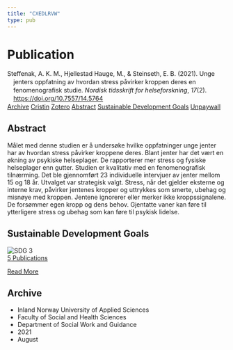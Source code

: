 ```yaml
---
title: "CXEDLRVW"
type: pub
---
```

<h1>Publication</h1>
<article id="csl-bib-container-CXEDLRVW" class="csl-bib-container">
  <div class="csl-bib-body" style="line-height: 1.35; padding-left: 1em; text-indent:-1em;">
  <div class="csl-entry">Steffenak, A. K. M., Hjellestad Hauge, M., &amp; Steinseth, E. B. (2021). Unge jenters oppfatning av hvordan stress p&#xE5;virker kroppen deres en fenomenografisk studie. <i>Nordisk tidsskrift for helseforskning</i>, <i>17</i>(2). <a href="https://doi.org/10.7557/14.5764">https://doi.org/10.7557/14.5764</a></div>
</div>
  <div class="csl-bib-buttons">
    <a href="#taxonomy-article-CXEDLRVW" class="csl-bib-button">Archive</a>
    <a href="https://app.cristin.no/results/show.jsf?id=1929230" alt="Cristin URL" class="csl-bib-button">Cristin</a>
    <a href="http://zotero.org/groups/5402882/items/CXEDLRVW" alt="Zotero URL" class="csl-bib-button">Zotero</a>
    <a href="#abstract-article-CXEDLRVW" class="csl-bib-button">Abstract</a>
    <a href="#sdg-article-CXEDLRVW" class="csl-bib-button">Sustainable Development Goals</a>
    <a href="https://septentrio.uit.no/index.php/helseforsk/article/download/5764/5798" class="csl-bib-button">Unpaywall</a>
  </div>
  <div id="csl-bib-meta-container-CXEDLRVW"></div>
</article>
<div id="csl-bib-meta-CXEDLRVW" class="csl-bib-meta">
  <article id="abstract-article-CXEDLRVW" class="abstract-article">
    <h1>Abstract</h1>
    Målet med denne studien er å undersøke hvilke oppfatninger unge jenter har av hvordan stress påvirker kroppene deres. Blant jenter har det vært en økning av psykiske helseplager. De rapporterer mer stress og fysiske helseplager enn gutter. Studien er kvalitativ med en fenomenografisk tilnærming. Det ble gjennomført 23 individuelle intervjuer av jenter mellom 15 og 18 år. Utvalget var strategisk valgt. Stress, når det gjelder eksterne og interne krav, påvirker jentenes kropper og uttrykkes som smerte, ubehag og misnøye med kroppen. Jentene ignorerer eller merker ikke kroppssignalene. De forsømmer egen kropp og dens behov. Gjentatte vaner kan føre til ytterligere stress og ubehag som kan føre til psykisk lidelse.
  </article>
  <article id="sdg-article-CXEDLRVW" class="sdg-article">
    <h1>Sustainable Development Goals</h1>
    <div class="sdg-container"><div id="sdg3" class="sdg"> <img src="{{< params subfolder >}}images/sdg/sdg03_en.png" class="image" alt="SDG 3"> <div class="sdg-overlay"> <a href="{{< params subfolder >}}en/archive/?sdg=3#archive" class="sdg-publication-count"><span>5</span> Publications</a> <p><a href="https://sdgs.un.org/goals/goal3" class="sdg-read-more">Read More</a></p> </div> </div></div>
  </article>
  <article id="taxonomy-article-CXEDLRVW" class="taxonomy-article">
    <h1>Archive</h1>
    <ul>
      <li>Inland Norway University of Applied Sciences</li>
      <li>Faculty of Social and Health Sciences</li>
      <li>Department of Social Work and Guidance</li>
      <li>2021</li>
      <li>August</li>
    </ul>
  </article>
</div>
